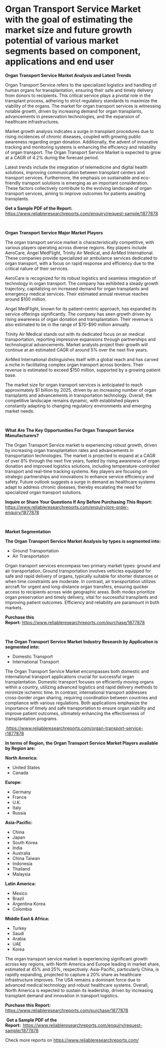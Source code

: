 <p><h1>Organ Transport Service Market with the goal of estimating the market size and future growth potential of various market segments based on component, applications and end user</h1></p><p><strong>Organ Transport Service Market Analysis and Latest Trends</strong></p>
<p><p>Organ Transport Service refers to the specialized logistics and handling of human organs for transplantation, ensuring their safe and timely delivery from donors to recipients. This critical service plays a pivotal role in the transplant process, adhering to strict regulatory standards to maximize the viability of the organs. The market for organ transport services is witnessing notable growth, driven by increasing demand for organ transplants, advancements in preservation technologies, and the expansion of healthcare infrastructures.</p><p>Market growth analysis indicates a surge in transplant procedures due to rising incidences of chronic diseases, coupled with growing public awareness regarding organ donation. Additionally, the advent of innovative tracking and monitoring systems is enhancing the efficiency and reliability of organ transport. The Organ Transport Service Market is expected to grow at a CAGR of 4.2% during the forecast period. </p><p>Latest trends include the integration of telemedicine and digital health solutions, improving communication between transplant centers and transport services. Furthermore, the emphasis on sustainable and eco-friendly transport solutions is emerging as an important consideration. These factors collectively contribute to the evolving landscape of organ transport services, aiming to improve outcomes for patients awaiting transplants.</p></p>
<p><strong>Get a Sample PDF of the Report:&nbsp;</strong> <a href="https://www.reliableresearchreports.com/enquiry/request-sample/1877878?utm_campaign=3124&utm_medium=2&utm_source=Github&utm_content=ia&utm_term=11032025&utm_id=organ-transport-service">https://www.reliableresearchreports.com/enquiry/request-sample/1877878</a></p>
<p>&nbsp;</p>
<p><strong>Organ Transport Service Major Market Players</strong></p>
<p><p>The organ transport service market is characteristically competitive, with various players operating across diverse regions. Key players include AeroCare, Angel MedFlight, Trinity Air Medical, and AirMed International. These companies provide specialized air ambulance services dedicated to organ transport, with a focus on rapid response and efficiency due to the critical nature of their services.</p><p>AeroCare is recognized for its robust logistics and seamless integration of technology in organ transport. The company has exhibited a steady growth trajectory, capitalizing on increased demand for organ transplants and emergency medical services. Their estimated annual revenue reaches around $100 million.</p><p>Angel MedFlight, known for its patient-centric approach, has expanded its service offerings significantly. The company has seen growth driven by rising awareness of organ donation and transplantation. Their revenue is also estimated to be in the range of $70-$90 million annually.</p><p>Trinity Air Medical stands out with its dedicated focus on air medical transportation, reporting impressive expansions through partnerships and technological advancements. Market analysts project their growth will continue at an estimated CAGR of around 5% over the next five years.</p><p>AirMed International distinguishes itself with a global reach and has carved a niche in facilitating complex organ transport across borders. Their revenue is estimated to exceed $150 million, supported by a growing patient base.</p><p>The market size for organ transport services is anticipated to reach approximately $1 billion by 2025, driven by an increasing number of organ transplants and advancements in transportation technology. Overall, the competitive landscape remains dynamic, with established players constantly adapting to changing regulatory environments and emerging market needs.</p></p>
<p>&nbsp;</p>
<p><strong>What Are The Key Opportunities For Organ Transport Service Manufacturers?</strong></p>
<p><p>The Organ Transport Service market is experiencing robust growth, driven by increasing organ transplantation rates and advancements in transportation technologies. The market is projected to expand at a CAGR of over 8% through the next five years, fueled by rising awareness of organ donation and improved logistics solutions, including temperature-controlled transport and real-time tracking systems. Key players are focusing on strategic partnerships and innovations to enhance service efficiency and safety. Future outlook suggests a surge in demand as healthcare systems adapt to address chronic diseases, thereby escalating the need for specialized organ transport solutions.</p></p>
<p><strong>Inquire or Share Your Questions If Any Before Purchasing This Report:</strong> <a href="https://www.reliableresearchreports.com/enquiry/pre-order-enquiry/1877878?utm_campaign=3124&utm_medium=2&utm_source=Github&utm_content=ia&utm_term=11032025&utm_id=organ-transport-service">https://www.reliableresearchreports.com/enquiry/pre-order-enquiry/1877878</a></p>
<p>&nbsp;</p>
<p><strong>Market Segmentation</strong></p>
<p><strong>The Organ Transport Service Market Analysis by types is segmented into:</strong></p>
<p><ul><li>Ground Transportation</li><li>Air Transportation</li></ul></p>
<p><p>Organ transport services encompass two primary market types: ground and air transportation. Ground transportation involves vehicles equipped for safe and rapid delivery of organs, typically suitable for shorter distances or when time constraints are moderate. In contrast, air transportation utilizes aircraft for urgent and long-distance organ transfers, ensuring quicker access to recipients across wide geographic areas. Both modes prioritize organ preservation and timely delivery, vital for successful transplants and improving patient outcomes. Efficiency and reliability are paramount in both markets.</p></p>
<p><strong>Purchase this Report:&nbsp;</strong><a href="https://www.reliableresearchreports.com/purchase/1877878?utm_campaign=3124&utm_medium=2&utm_source=Github&utm_content=ia&utm_term=11032025&utm_id=organ-transport-service">https://www.reliableresearchreports.com/purchase/1877878</a></p>
<p>&nbsp;</p>
<p><strong>The Organ Transport Service Market Industry Research by Application is segmented into:</strong></p>
<p><ul><li>Domestic Transport</li><li>International Transport</li></ul></p>
<p><p>The Organ Transport Service Market encompasses both domestic and international transport applications crucial for successful organ transplantation. Domestic transport focuses on efficiently moving organs within a country, utilizing advanced logistics and rapid delivery methods to minimize ischemic time. In contrast, international transport addresses cross-border organ sharing, requiring coordination between countries and compliance with various regulations. Both applications emphasize the importance of timely and safe transportation to ensure organ viability and improve patient outcomes, ultimately enhancing the effectiveness of transplantation programs.</p></p>
<p><a href="https://www.reliableresearchreports.com/organ-transport-service-r1877878?utm_campaign=3124&utm_medium=2&utm_source=Github&utm_content=ia&utm_term=11032025&utm_id=organ-transport-service">&nbsp;https://www.reliableresearchreports.com/organ-transport-service-r1877878</a></p>
<p><strong>In terms of Region, the Organ Transport Service Market Players available by Region are:</strong></p>
<p>
    <p> <strong> North America: </strong>
        <ul>
            <li>United States</li>
            <li>Canada</li>
        </ul>
        </p> 
    <p> <strong> Europe: </strong>
        <ul>
            <li>Germany</li>
            <li>France</li>
            <li>U.K.</li>
            <li>Italy</li>
            <li>Russia</li>
        </ul>
        </p> 
    <p> <strong> Asia-Pacific: </strong>
        <ul>
            <li>China</li>
            <li>Japan</li>
            <li>South Korea</li>
            <li>India</li>
            <li>Australia</li>
            <li>China Taiwan</li>
            <li>Indonesia</li>
            <li>Thailand</li>
            <li>Malaysia</li>
        </ul>
        </p> 
    <p> <strong> Latin America: </strong>
        <ul>
            <li>Mexico</li>
            <li>Brazil</li>
            <li>Argentina Korea</li>
            <li>Colombia</li>
        </ul>
        </p> 
    <p> <strong> Middle East & Africa: </strong>
        <ul>
            <li>Turkey</li>
            <li>Saudi</li>
            <li>Arabia</li>
            <li>UAE</li>
            <li>Korea</li>
        </ul>
    </p>
    </p>
<p><p>The organ transport service market is experiencing significant growth across key regions, with North America and Europe leading in market share, estimated at 45% and 25%, respectively. Asia-Pacific, particularly China, is rapidly expanding, projected to capture a 20% share as healthcare infrastructure improves. The USA remains a dominant force due to advanced medical technology and robust healthcare systems. Overall, North America is expected to sustain its leadership, driven by increasing transplant demand and innovation in transport logistics.</p></p>
<p><strong>Purchase this Report: </strong><a href="https://www.reliableresearchreports.com/purchase/1877878?utm_campaign=3124&utm_medium=2&utm_source=Github&utm_content=ia&utm_term=11032025&utm_id=organ-transport-service">https://www.reliableresearchreports.com/purchase/1877878</a></p>
<p>&nbsp;<strong>Get a Sample PDF of the Report:&nbsp;&nbsp;</strong><a href="https://www.reliableresearchreports.com/enquiry/request-sample/1877878?utm_campaign=3124&utm_medium=2&utm_source=Github&utm_content=ia&utm_term=11032025&utm_id=organ-transport-service">https://www.reliableresearchreports.com/enquiry/request-sample/1877878</a></p>
<p><strong></strong></p>
<p>Check more reports on <a href="https://www.reliableresearchreports.com/?utm_campaign=3124&utm_medium=2&utm_source=Github&utm_content=ia&utm_term=11032025&utm_id=organ-transport-service">https://www.reliableresearchreports.com/</a></p>